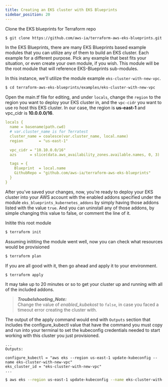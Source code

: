 ```yaml
---
title: Creating an EKS cluster with EKS Blueprints
sidebar_position: 20
---
```


Clone the EKS blueprints for Terraform repo
```bash
$ git clone https://github.com/aws-ia/terraform-aws-eks-blueprints.git
```

In the EKS Blueprints, there are many EKS Blueprints based example modules that you can utilize any of them to build an EKS cluster. Each example for a different purpose. Pick any example that best fits your situation, or even create your own module, if you wish. This module will be the root module that will reference EKS-Blueprints sub-modules.

In this instance, we'll utilize the module example `eks-cluster-with-new-vpc`. 
```bash
$ cd terraform-aws-eks-blueprints/examples/eks-cluster-with-new-vpc
```

Open the main.tf file for editing, and under `locals`, change the `region` to the region you want to deploy your EKS cluster in, and the `vpc-cidr` you want to use ro host this EKS cluster. In our case, the region is **us-east-1** and vpc_cidr is **10.0.0.0/16**. 

```yaml
locals {
  name = basename(path.cwd)
  # var.cluster_name is for Terratest
  cluster_name = coalesce(var.cluster_name, local.name)
  region       = "us-east-1"

  vpc_cidr = "10.10.0.0/16"
  azs      = slice(data.aws_availability_zones.available.names, 0, 3)

  tags = {
    Blueprint  = local.name
    GithubRepo = "github.com/aws-ia/terraform-aws-eks-blueprints"
  }
}
```

After you've saved your changes, now, you're ready to deploy your EKS cluster into your AWS account with the enabled addons specified under the module `eks_blueprints_kubernetes_addons` by simply having those addons listed with the value `true`. And you can uninstall any of those addons, by simple changing this value to false, or comment the line of it.

Initite this root module
```bash
$ terraform init
```

Assuming inititing the module went well, now you can check what resources would be provisioned
```bash
$ terraform plan
```

If you are all good with it, then go ahead and apply it to your environment. 

```bash
$ terraform apply
```

It may take up to 20 minutes or so to get your cluster up and running with all of the included addons.

> **_Troubelshooting_Note:_**  
Change the value of *enabled_kubekost* to `false`, in case you faced a timeout error creating the cluster with.


The output of the apply command would end with `Outputs` section that includes the configure_kubectl value that have the command you must copy and run into your terminal to set the kubeconfig credentials needed to start working with this cluster you just provisioned. 

```shell
...
Outputs:

configure_kubectl = "aws eks --region us-east-1 update-kubeconfig --name eks-cluster-with-new-vpc"
eks_cluster_id = "eks-cluster-with-new-vpc"
...
```

```bash
$ aws eks --region us-east-1 update-kubeconfig --name eks-cluster-with-new-vpc
```

